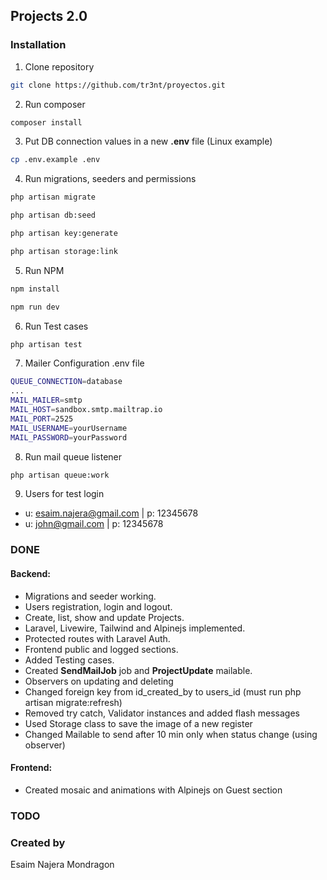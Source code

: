 ## Projects 2.0

### Installation

1. Clone repository
```bash
git clone https://github.com/tr3nt/proyectos.git
```
2. Run composer
```bash
composer install
```
3. Put DB connection values in a new **.env** file (Linux example)
```bash
cp .env.example .env
```
4. Run migrations, seeders and permissions
```bash
php artisan migrate
```
```bash
php artisan db:seed
```
```bash
php artisan key:generate
```
```bash
php artisan storage:link
```
5. Run NPM
```bash
npm install
```
```bash
npm run dev
```
6. Run Test cases
```bash
php artisan test
```
7. Mailer Configuration .env file
```bash
QUEUE_CONNECTION=database
...
MAIL_MAILER=smtp
MAIL_HOST=sandbox.smtp.mailtrap.io
MAIL_PORT=2525
MAIL_USERNAME=yourUsername
MAIL_PASSWORD=yourPassword
```
8. Run mail queue listener
```bash
php artisan queue:work
```
9. Users for test login
- u: esaim.najera@gmail.com | p: 12345678
- u: john@gmail.com | p: 12345678

### DONE
#### Backend:
- Migrations and seeder working.
- Users registration, login and logout.
- Create, list, show and update Projects.
- Laravel, Livewire, Tailwind and Alpinejs implemented.
- Protected routes with Laravel Auth.
- Frontend public and logged sections.
- Added Testing cases.
- Created **SendMailJob** job and **ProjectUpdate** mailable.
- Observers on updating and deleting
- Changed foreign key from id_created_by to users_id (must run php artisan migrate:refresh)
- Removed try catch, Validator instances and added flash messages
- Used Storage class to save the image of a new register
- Changed Mailable to send after 10 min only when status change (using observer)
#### Frontend:
- Created mosaic and animations with Alpinejs on Guest section

### TODO

### Created by
Esaim Najera Mondragon
